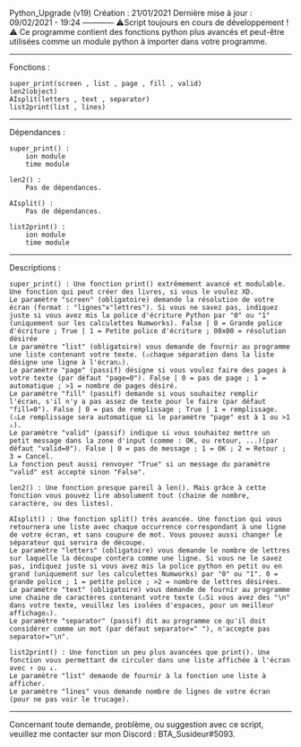 Python_Upgrade (v19)
Création : 21/01/2021
Dernière mise à jour : 09/02/2021 - 19:24
————
⚠️Script toujours en cours de développement ! ⚠️
Ce programme contient des fonctions python plus avancés et peut-être utilisées comme un module python à importer dans votre programme.

-----------------------------------------------------

Fonctions :

    super_print(screen , list , page , fill , valid)
    len2(object)
    AIsplit(letters , text , separator)
    list2print(list , lines)
    
-----------------------------------------------------

Dépendances :

    super_print() :
        ion module
        time module

    len2() :
        Pas de dépendances.

    AIsplit() :
        Pas de dépendances.

    list2print() :
        ion module
        time module
        
-----------------------------------------------------

Descriptions :

    super_print() : Une fonction print() extrêmement avancé et modulable. Une fonction qui peut créer des livres, si vous le voulez XD.
    Le paramètre "screen" (obligatoire) demande la résolution de votre écran (format : "lignes"x"lettres"). Si vous ne savez pas, indiquez juste si vous avez mis la police d'écriture Python par "0" ou "1" (uniquement sur les calculettes Numworks). False | 0 = Grande police d'écriture ; True | 1 = Petite police d'écriture ; 00x00 = résolution désirée
    Le paramètre "list" (obligatoire) vous demande de fournir au programme une liste contenant votre texte. (⚠️chaque séparation dans la liste désigne une ligne à l'écran⚠️).
    Le paramètre "page" (passif) désigne si vous voulez faire des pages à votre texte (par défaut "page=0"). False | 0 = pas de page ; 1 = automatique ; >1 = nombre de pages désiré.
    Le paramètre "fill" (passif) demande si vous souhaitez remplir l'écran, s'il n'y a pas assez de texte pour le faire (par défaut "fill=0"). False | 0 = pas de remplissage ; True | 1 = remplissage.(⚠️Le remplissage sera automatique si le paramètre "page" est à 1 ou >1 ⚠️).
    Le paramètre "valid" (passif) indique si vous souhaitez mettre un petit message dans la zone d'input (comme : OK, ou retour, ...)(par défaut "valid=0"). False | 0 = pas de message ; 1 = OK ; 2 = Retour ; 3 = Cancel.
    La fonction peut aussi renvoyer "True" si un message du paramètre "valid" est accepté sinon "False".

    len2() : Une fonction presque pareil à len(). Mais grâce à cette fonction vous pouvez lire absolument tout (chaine de nombre, caractère, ou des listes).

    AIsplit() : Une fonction split() très avancée. Une fonction qui vous retournera une liste avec chaque occurrence correspondant à une ligne de votre écran, et sans coupure de mot. Vous pouvez aussi changer le séparateur qui servira de découpe.
    Le paramètre "letters" (obligatoire) vous demande le nombre de lettres sur laquelle la découpe contera comme une ligne. Si vous ne le savez pas, indiquez juste si vous avez mis la police python en petit ou en grand (uniquement sur les calculettes Numworks) par "0" ou "1". 0 = grande police ; 1 = petite police ; >2 = nombre de lettres désirées.
    Le paramètre "text" (obligatoire) vous demande de fournir au programme une chaine de caractères contenant votre texte (⚠️Si vous avez des "\n" dans votre texte, veuillez les isolées d'espaces, pour un meilleur affichage⚠️).
    Le paramètre "separator" (passif) dit au programme ce qu'il doit considérer comme un mot (par défaut separator=" "), n'accepte pas separator="\n".

    list2print() : Une fonction un peu plus avancées que print(). Une fonction vous permettant de circuler dans une liste affichée à l'écran avec ↑ ou ↓.
    Le paramètre "list" demande de fournir à la fonction une liste à afficher.
    Le paramètre "lines" vous demande nombre de lignes de votre écran (pour ne pas voir le trucage).
    
-----------------------------------------------------

Concernant toute demande, problème, ou suggestion avec ce script, veuillez me contacter sur mon Discord : BTA_Susideur#5093.
